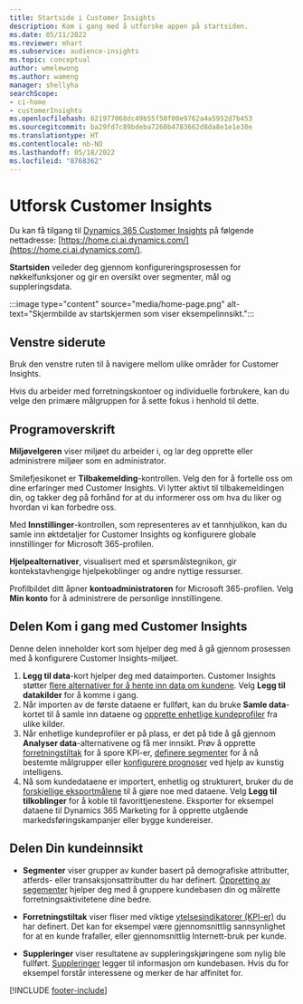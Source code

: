 ```yaml
---
title: Startside i Customer Insights
description: Kom i gang med å utforske appen på startsiden.
ms.date: 05/11/2022
ms.reviewer: mhart
ms.subservice: audience-insights
ms.topic: conceptual
author: wmelewong
ms.author: wameng
manager: shellyha
searchScope:
- ci-home
- customerInsights
ms.openlocfilehash: 621977068dc49b55f50f00e9762a4a5952d7b453
ms.sourcegitcommit: ba29fd7c89bdeba7260b4783662d8da8e1e1e30e
ms.translationtype: HT
ms.contentlocale: nb-NO
ms.lasthandoff: 05/18/2022
ms.locfileid: "8768362"
---
```

# <a name="explore-customer-insights"></a>Utforsk Customer Insights

Du kan få tilgang til [Dynamics 365 Customer Insights](https://home.ci.ai.dynamics.com/) på følgende nettadresse: [https://home.ci.ai.dynamics.com/](https://home.ci.ai.dynamics.com/).

**Startsiden** veileder deg gjennom konfigureringsprosessen for nøkkelfunksjoner og gir en oversikt over segmenter, mål og suppleringsdata.

:::image type="content" source="media/home-page.png" alt-text="Skjermbilde av startskjermen som viser eksempelinnsikt.":::

## <a name="left-side-pane"></a>Venstre siderute

Bruk den venstre ruten til å navigere mellom ulike områder for Customer Insights.

Hvis du arbeider med forretningskontoer og individuelle forbrukere, kan du velge den primære målgruppen for å sette fokus i henhold til dette.

## <a name="application-header"></a>Programoverskrift

**Miljøvelgeren** viser miljøet du arbeider i, og lar deg opprette eller administrere miljøer som en administrator.

Smilefjesikonet er **Tilbakemelding**-kontrollen. Velg den for å fortelle oss om dine erfaringer med Customer Insights. Vi lytter aktivt til tilbakemeldingen din, og takker deg på forhånd for at du informerer oss om hva du liker og hvordan vi kan forbedre oss.

Med **Innstillinger**-kontrollen, som representeres av et tannhjulikon, kan du samle inn øktdetaljer for Customer Insights og konfigurere globale innstillinger for Microsoft 365-profilen.

**Hjelpealternativer**, visualisert med et spørsmålstegnikon, gir kontekstavhengige hjelpekoblinger og andre nyttige ressurser.

Profilbildet ditt åpner **kontoadministratoren** for Microsoft 365-profilen. Velg **Min konto** for å administrere de personlige innstillingene.

## <a name="getting-started-with-customer-insights-section"></a>Delen Kom i gang med Customer Insights

Denne delen inneholder kort som hjelper deg med å gå gjennom prosessen med å konfigurere Customer Insights-miljøet.

1. **Legg til data**-kort hjelper deg med dataimporten. Customer Insights støtter [flere alternativer for å hente inn data om kundene](data-sources.md). Velg **Legg til datakilder** for å komme i gang.
1. Når importen av de første dataene er fullført, kan du bruke **Samle data**-kortet til å samle inn dataene og [opprette enhetlige kundeprofiler](data-unification.md) fra ulike kilder. 
1. Når enhetlige kundeprofiler er på plass, er det på tide å gå gjennom **Analyser data**-alternativene og få mer innsikt. Prøv å opprette [forretningstiltak](measures.md) for å spore KPI-er, [definere segmenter](segments.md) for å nå bestemte målgrupper eller [konfigurere prognoser](predictions-overview.md) ved hjelp av kunstig intelligens.
1. Nå som kundedataene er importert, enhetlig og strukturert, bruker du de [forskjellige eksportmålene](export-destinations.md) til å gjøre noe med dataene. Velg **Legg til tilkoblinger** for å koble til favorittjenestene. Eksporter for eksempel dataene til Dynamics 365 Marketing for å opprette utgående markedsføringskampanjer eller bygge kundereiser. 

## <a name="your-customer-insights-section"></a>Delen Din kundeinnsikt

- **Segmenter** viser grupper av kunder basert på demografiske attributter, atferds- eller transaksjonsattributter du har definert. [Oppretting av segementer](segments.md) hjelper deg med å gruppere kundebasen din og målrette forretningsaktivitetene dine bedre.

- **Forretningstiltak** viser fliser med viktige [ytelsesindikatorer (KPI-er)](measures.md) du har definert. Det kan for eksempel være gjennomsnittlig sannsynlighet for at en kunde frafaller, eller gjennomsnittlig Internett-bruk per kunde.

- **Suppleringer** viser resultatene av suppleringskjøringene som nylig ble fullført. [Suppleringer](enrichment-hub.md) legger til informasjon om kundebasen. Hvis du for eksempel forstår interessene og merker de har affinitet for.


[!INCLUDE [footer-include](includes/footer-banner.md)]
